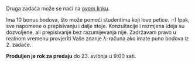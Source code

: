 Druga zadaća može se naći na [ovom linku](https://drive.google.com/file/d/0B7lWKZO8hXUGMUZLR0Zna1dlOG8/view?usp=sharing).

Ima 10 bonus bodova, što može pomoći studentima koji love petice. :-) Ipak, sve napomene o prepisivanju i dalje stoje.
Konzultacije i razmjena ideja su dozvoljene, ali prepisivanje bez razumijevanja nije.
Zadržavam pravo u realnom vremenu provjeriti Vaše znanje λ-računa ako imate puno bodova iz 2. zadaće.

**Produljen je rok za predaju** do 23. svibnja u 9:00 sati.
